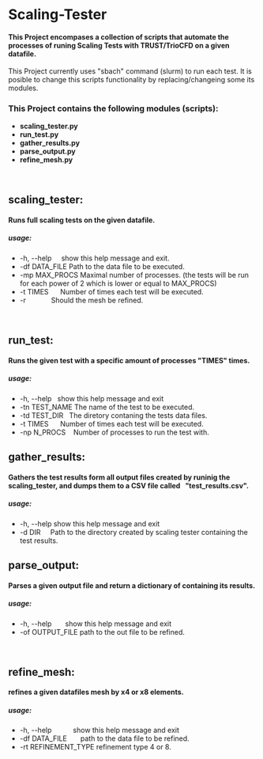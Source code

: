 # Scaling-Tester
#### This Project encompases a collection of scripts that automate the processes of runing Scaling Tests with TRUST/TrioCFD on a given datafile.

This Project currently uses "sbach" command (slurm) to run each test.
It is posible to change this scripts functionality by replacing/changeing some its modules.

### This Project contains the following modules (scripts):

* **scaling_tester.py**
* **run_test.py**
* **gather_results.py**
* **parse_output.py**
* **refine_mesh.py**

  
## scaling_tester:
#### Runs full scaling tests on the given datafile.
##### usage:
* -h, --help     show this help message and exit.
* -df DATA_FILE  Path to the data file to be executed.
* -mp MAX_PROCS  Maximal number of processes. (the tests will be run for each power of 2 which is lower or equal to MAX_PROCS)
* -t  TIMES      Number of times each test will be executed.
* -r             Should the mesh be refined.
  
  
## run_test:
#### Runs the given test with a specific amount of processes "TIMES" times. 
##### usage:
* -h, --help     show this help message and exit
* -tn TEST_NAME  The name of the test to be executed.
* -td TEST_DIR   The diretory contaning the tests data files.
* -t  TIMES      Number of times each test will be executed.
* -np N_PROCS    Number of processes to run the test with.


## gather_results:
#### Gathers the test results form all output files created by runinig the scaling_tester, and dumps them to a CSV file called    "test_results.csv".
##### usage:
* -h, --help  show this help message and exit
* -d  DIR     Path to the directory created by scaling tester containing the
                test results.


## parse_output:
#### Parses a given output file and return a dictionary of containing its results.
##### usage:
* -h, --help        show this help message and exit
* -of OUTPUT_FILE   path to the out file to be refined.

  
## refine_mesh:
#### refines a given datafiles mesh by x4 or x8 elements.
##### usage:
* -h, --help           show this help message and exit
* -df DATA_FILE        path to the data file to be refined.
* -rt REFINEMENT_TYPE  refinement type 4 or 8.

  
